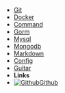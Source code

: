 <!-- markdownlint-disable-next-line first-line-heading -->
- [Git](git)
- [Docker](docker)
- [Command](command)
- [Gorm](gorm)
- [Mysql](mysql)
- [Mongodb](mongodb)
- [Markdown](markdown)
- [Config](config)
- [Guitar](guitar)
- **Links**
- [![Github](assets/img/github.svg)Github](https://github.com/realike)
